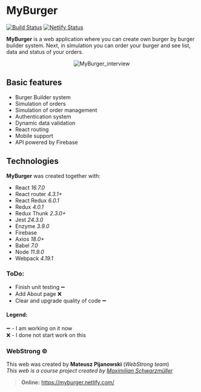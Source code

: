 # MyBurger
[![Build Status](https://travis-ci.org/mateuszpijanowski/burger-builder.svg?branch=master)](https://travis-ci.org/mateuszpijanowski/burger-builder)
[![Netlify Status](https://api.netlify.com/api/v1/badges/a2afd351-7f3e-4a4f-9656-55d4013ec11f/deploy-status)](https://app.netlify.com/sites/myburger/deploys)

**MyBurger** is a web application where you can create own burger by burger builder system.
Next, in simulation you can order your burger and see list, data and status of your orders.

<p align="center"><img src="https://github.com/mateuszpijanowski/kingofwhiskey/blob/master/src/assets/images/myburger_interview.gif" alt="MyBurger_interview" /></p>

## Basic features  
  
- Burger Builder system 
- Simulation of orders 
- Simulation of order management
- Authentication system 
- Dynamic data validation 
- React routing  
- Mobile support 
- API powered by Firebase

## Technologies  
**MyBurger** was created together with:  
  
- React <i>16.7.0</i>  
- React router <i>4.3.1+</i>  
- React Redux <i>6.0.1</i>  
- Redux <i>4.0.1</i>  
- Redux Thunk <i>2.3.0+</i>  
- Jest <i>24.3.0</i>  
- Enzyme <i>3.9.0</i>  
- Firebase 
- Axios <i>18.0+</i>   
- Babel <i>7.0</i>  
- Node <i>11.9.0</i>  
- Webpack <i>4.19.1</i>

### ToDo:

- Finish unit testing :heavy_minus_sign:
- Add About page :x:
- Clear and upgrade quality of code :heavy_minus_sign:

#### Legend:
:heavy_minus_sign: - I am working on it now \
:x: - I done not start work on this

### WebStrong &copy;  
  
This web was created by **Mateusz Pijanowski** (<i>WebStrong team</i>) <br />
<i>This web is a course project created by [Maximilian Schwarzmüller](https://www.udemy.com/react-the-complete-guide-incl-redux/)</i>
> **Online:** https://myburger.netlify.com/
